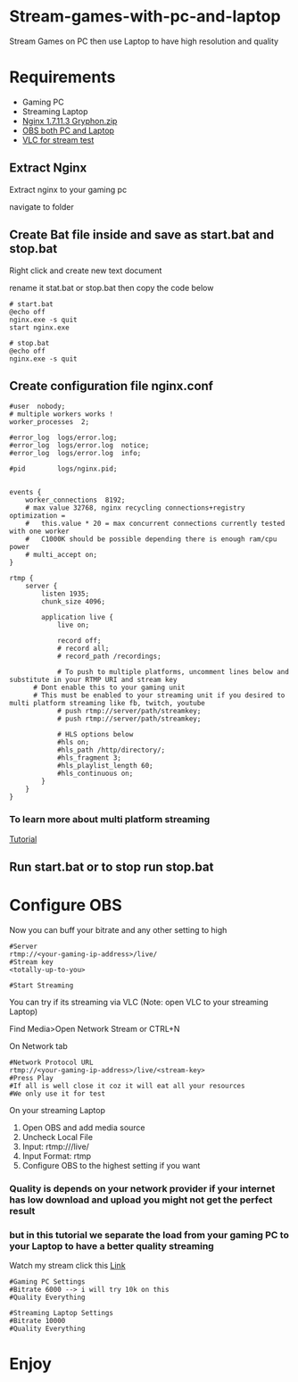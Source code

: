 # Stream-games-with-pc-and-laptop
Stream Games on PC then use Laptop to have high resolution and quality


# Requirements
  - Gaming PC
  - Streaming Laptop
  - [Nginx 1.7.11.3 Gryphon.zip](http://nginx-win.ecsds.eu/download/nginx%201.7.11.3%20Gryphon.zip)
  - [OBS both PC and Laptop](https://cdn-fastly.obsproject.com/downloads/OBS-Studio-27.1.3-Full-Installer-x64.exe)
  - [VLC for stream test](https://get.videolan.org/vlc/3.0.16/win64/vlc-3.0.16-win64.exe)
  
  
## Extract Nginx
Extract nginx to your gaming pc

navigate to folder

## Create Bat file inside and save as start.bat and stop.bat
Right click and create new text document

rename it stat.bat or stop.bat then copy the code below
```
# start.bat
@echo off
nginx.exe -s quit
start nginx.exe

# stop.bat
@echo off
nginx.exe -s quit

```

## Create configuration file nginx.conf
```
#user  nobody;
# multiple workers works !
worker_processes  2;

#error_log  logs/error.log;
#error_log  logs/error.log  notice;
#error_log  logs/error.log  info;

#pid        logs/nginx.pid;


events {
	worker_connections  8192;
	# max value 32768, nginx recycling connections+registry optimization = 
	#   this.value * 20 = max concurrent connections currently tested with one worker
	#   C1000K should be possible depending there is enough ram/cpu power
	# multi_accept on;
}

rtmp {
	server {
		listen 1935;
		chunk_size 4096;

		application live {
			live on;

			record off;
			# record all;
			# record_path /recordings;

			# To push to multiple platforms, uncomment lines below and substitute in your RTMP URI and stream key
      # Dont enable this to your gaming unit
      # This must be enabled to your streaming unit if you desired to multi platform streaming like fb, twitch, youtube
			# push rtmp://server/path/streamkey;
			# push rtmp://server/path/streamkey;

			# HLS options below
			#hls on;
			#hls_path /http/directory/;
			#hls_fragment 3;
			#hls_playlist_length 60;
			#hls_continuous on;
		}
	}
}

```


### To learn more about multi platform streaming
[Tutorial](https://github.com/ohmcodes/Multistream-WSL-Ubuntu-Stunnel4-Nginx-OBS-Win10)

## Run start.bat or to stop run stop.bat

# Configure OBS

Now you can buff your bitrate and any other setting to high

```
#Server
rtmp://<your-gaming-ip-address>/live/
#Stream key
<totally-up-to-you>

#Start Streaming
```
You can try if its streaming via VLC (Note: open VLC to your streaming Laptop)

Find Media>Open Network Stream or CTRL+N

On Network tab
```
#Network Protocol URL
rtmp://<your-gaming-ip-address>/live/<stream-key>
#Press Play
#If all is well close it coz it will eat all your resources
#We only use it for test
```

On your streaming Laptop

1. Open OBS and add media source
2. Uncheck Local File
3. Input: rtmp://<your-gaming-ip-address>/live/<stream-key>
4. Input Format: rtmp
5. Configure OBS to the highest setting if you want
	
### Quality is depends on your network provider if your internet has low download and upload you might not get the perfect result
### but in this tutorial we separate the load from your gaming PC to your Laptop to have a better quality streaming
	
Watch my stream click this [Link](https://youtu.be/nODyrSgXBs8?t=806)
```
#Gaming PC Settings 
#Bitrate 6000 --> i will try 10k on this
#Quality Everything
	
#Streaming Laptop Settings
#Bitrate 10000
#Quality Everything

```
	
# Enjoy
	

